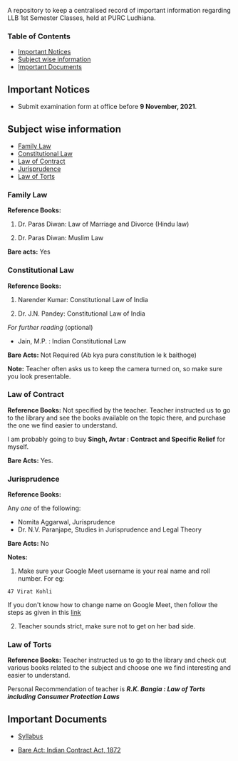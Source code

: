 A repository to keep a centralised record of important information regarding LLB 1st Semester Classes, held at PURC Ludhiana.

### Table of Contents
- [Important Notices](#important-notices)
- [Subject wise information](#subject-wise-information)
- [Important Documents](#important-documents)

## Important Notices
- Submit examination form at office before **9 November, 2021**. 

## Subject wise information
- [Family Law](#family-law)
- [Constitutional Law](#constitutional-law)
- [Law of Contract](#law-of-contract)
- [Jurisprudence](#jurisprudence)
- [Law of Torts](#law-of-torts)



### Family Law
**Reference Books:** 
1) Dr. Paras Diwan:  Law of Marriage and Divorce (Hindu law)

2) Dr. Paras Diwan: Muslim Law

**Bare acts:** Yes


### Constitutional Law
**Reference Books:**
1) Narender Kumar: Constitutional Law of India

2) Dr. J.N. Pandey: Constitutional Law of India

*For further reading* (optional)
- Jain, M.P.  : Indian Constitutional Law


**Bare Acts:** Not Required (Ab kya pura constitution le k baithoge)


**Note:** Teacher often asks us to keep the camera turned on, so make sure you look presentable.

### Law of Contract

**Reference Books:**  Not specified by the teacher. Teacher instructed us to go to the library and see the books available on the topic there, and purchase the one we find easier to understand.

I am probably going to buy **Singh, Avtar : Contract and Specific Relief** for myself.


**Bare Acts:** Yes. 



### Jurisprudence

**Reference Books:** 

Any *one* of the following:
- Nomita Aggarwal, Jurisprudence
- Dr. N.V. Paranjape, Studies in Jurisprudence and Legal Theory

**Bare Acts:** No

**Notes:**
1) Make sure your Google Meet username is your real name and roll number. 
For eg:

```
47 Virat Kohli

```

If you don't know how to change name on Google Meet, then follow the steps as given in this [link](https://www.lifewire.com/change-your-name-on-google-meet-5112077)


2) Teacher sounds strict, make sure not to get on her bad side.


### Law of Torts

**Reference Books:** Teacher instructed us to go to the library and check out various books related to the subject and choose one we find interesting and easier to understand.

Personal Recommendation of teacher is ***R.K. Bangia : Law of Torts including Consumer Protection Laws***


## Important Documents

- [Syllabus](https://github.com/lawStudentD/purcldhInfo/raw/main/Syllabus.pdf)

- [Bare Act: Indian Contract Act, 1872](https://github.com/lawStudentD/purcldhInfo/raw/main/BareAct-Contract.pdf)
